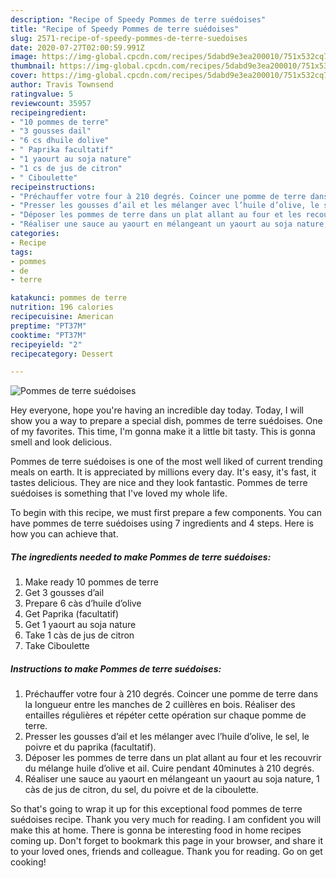 ```yaml
---
description: "Recipe of Speedy Pommes de terre suédoises"
title: "Recipe of Speedy Pommes de terre suédoises"
slug: 2571-recipe-of-speedy-pommes-de-terre-suedoises
date: 2020-07-27T02:00:59.991Z
image: https://img-global.cpcdn.com/recipes/5dabd9e3ea200010/751x532cq70/pommes-de-terre-suedoises-photo-principale-de-la-recette.jpg
thumbnail: https://img-global.cpcdn.com/recipes/5dabd9e3ea200010/751x532cq70/pommes-de-terre-suedoises-photo-principale-de-la-recette.jpg
cover: https://img-global.cpcdn.com/recipes/5dabd9e3ea200010/751x532cq70/pommes-de-terre-suedoises-photo-principale-de-la-recette.jpg
author: Travis Townsend
ratingvalue: 5
reviewcount: 35957
recipeingredient:
- "10 pommes de terre"
- "3 gousses dail"
- "6 cs dhuile dolive"
- " Paprika facultatif"
- "1 yaourt au soja nature"
- "1 cs de jus de citron"
- " Ciboulette"
recipeinstructions:
- "Préchauffer votre four à 210 degrés. Coincer une pomme de terre dans la longueur entre les manches de 2 cuillères en bois. Réaliser des entailles régulières et répéter cette opération sur chaque pomme de terre."
- "Presser les gousses d’ail et les mélanger avec l’huile d’olive, le sel, le poivre et du paprika (facultatif)."
- "Déposer les pommes de terre dans un plat allant au four et les recouvrir du mélange huile d’olive et ail. Cuire pendant 40minutes à 210 degrés."
- "Réaliser une sauce au yaourt en mélangeant un yaourt au soja nature, 1 càs de jus de citron, du sel, du poivre et de la ciboulette."
categories:
- Recipe
tags:
- pommes
- de
- terre

katakunci: pommes de terre 
nutrition: 196 calories
recipecuisine: American
preptime: "PT37M"
cooktime: "PT37M"
recipeyield: "2"
recipecategory: Dessert

---
```



![Pommes de terre suédoises](https://img-global.cpcdn.com/recipes/5dabd9e3ea200010/751x532cq70/pommes-de-terre-suedoises-photo-principale-de-la-recette.jpg)

Hey everyone, hope you're having an incredible day today. Today, I will show you a way to prepare a special dish, pommes de terre suédoises. One of my favorites. This time, I'm gonna make it a little bit tasty. This is gonna smell and look delicious.



Pommes de terre suédoises is one of the most well liked of current trending meals on earth. It is appreciated by millions every day. It's easy, it's fast, it tastes delicious. They are nice and they look fantastic. Pommes de terre suédoises is something that I've loved my whole life.


To begin with this recipe, we must first prepare a few components. You can have pommes de terre suédoises using 7 ingredients and 4 steps. Here is how you can achieve that.

<!--inarticleads1-->

##### The ingredients needed to make Pommes de terre suédoises:

1. Make ready 10 pommes de terre
1. Get 3 gousses d’ail
1. Prepare 6 càs d’huile d’olive
1. Get  Paprika (facultatif)
1. Get 1 yaourt au soja nature
1. Take 1 càs de jus de citron
1. Take  Ciboulette




<!--inarticleads2-->

##### Instructions to make Pommes de terre suédoises:

1. Préchauffer votre four à 210 degrés. Coincer une pomme de terre dans la longueur entre les manches de 2 cuillères en bois. Réaliser des entailles régulières et répéter cette opération sur chaque pomme de terre.
1. Presser les gousses d’ail et les mélanger avec l’huile d’olive, le sel, le poivre et du paprika (facultatif).
1. Déposer les pommes de terre dans un plat allant au four et les recouvrir du mélange huile d’olive et ail. Cuire pendant 40minutes à 210 degrés.
1. Réaliser une sauce au yaourt en mélangeant un yaourt au soja nature, 1 càs de jus de citron, du sel, du poivre et de la ciboulette.




So that's going to wrap it up for this exceptional food pommes de terre suédoises recipe. Thank you very much for reading. I am confident you will make this at home. There is gonna be interesting food in home recipes coming up. Don't forget to bookmark this page in your browser, and share it to your loved ones, friends and colleague. Thank you for reading. Go on get cooking!
